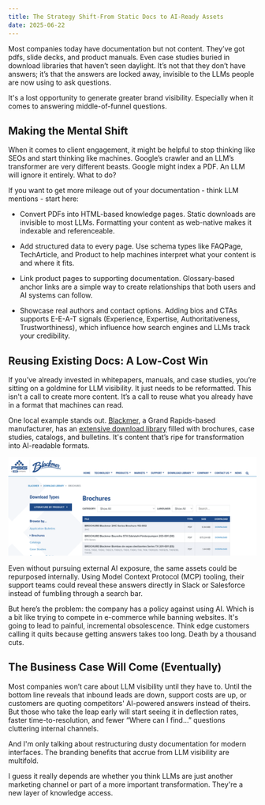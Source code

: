```yaml
---
title: The Strategy Shift-From Static Docs to AI-Ready Assets
date: 2025-06-22
---
```

Most companies today have documentation but not content. They’ve got pdfs, slide decks, and product manuals. Even case studies buried in download libraries that haven’t seen daylight. It’s not that they don’t have answers; it’s that the answers are locked away, invisible to the LLMs people are now using to ask questions.

It's a lost opportunity to generate greater brand visibility. Especially when it comes to answering middle-of-funnel questions.

## Making the Mental Shift
When it comes to client engagement, it might be helpful to stop thinking like SEOs and start thinking like machines. Google’s crawler and an LLM’s transformer are very different beasts. Google might index a PDF. An LLM will ignore it entirely. What to do?

<!--truncate-->

If you want to get more mileage out of your documentation - think LLM mentions - start here:

- Convert PDFs into HTML-based knowledge pages. Static downloads are invisible to most LLMs. Formatting your content as web-native makes it indexable and referenceable.

- Add structured data to every page. Use schema types like FAQPage, TechArticle, and Product to help machines interpret what your content is and where it fits.

- Link product pages to supporting documentation. Glossary-based anchor links are a simple way to create relationships that both users and AI systems can follow.

- Showcase real authors and contact options. Adding bios and CTAs supports E-E-A-T signals (Experience, Expertise, Authoritativeness, Trustworthiness), which influence how search engines and LLMs track your credibility.

## Reusing Existing Docs: A Low-Cost Win
If you’ve already invested in whitepapers, manuals, and case studies, you’re sitting on a goldmine for LLM visibility. It just needs to be reformatted. This isn't a call to create more content. It’s a call to reuse what you already have in a format that machines can read.

One local example stands out. <a href="https://www.psgdover.com/blackmer">Blackmer</a>, a Grand Rapids-based manufacturer, has an <a href="https://www.psgdover.com/blackmer/download-library/compressor-bulletins">extensive download library</a> filled with brochures, case studies, catalogs, and bulletins. It's content that’s ripe for transformation into AI-readable formats.

<img src="/img/psg-dover.png" alt="PSG Dover" width="800"/>

Even without pursuing external AI exposure, the same assets could be repurposed internally. Using Model Context Protocol (MCP) tooling, their support teams could reveal these answers directly in Slack or Salesforce instead of fumbling through a search bar.

But here’s the problem: the company has a policy against using AI. Which is a bit like trying to compete in e-commerce while banning websites. It's going to lead to painful, incremental obsolescence. Think edge customers calling it quits because getting answers takes too long. Death by a thousand cuts.

## The Business Case Will Come (Eventually)
Most companies won’t care about LLM visibility until they have to. Until the bottom line reveals that inbound leads are down, support costs are up, or customers are quoting competitors' AI-powered answers instead of theirs. But those who take the leap early will start seeing it in deflection rates, faster time-to-resolution, and fewer “Where can I find…” questions cluttering internal channels.

And I'm only talking about restructuring dusty documentation for modern interfaces. The branding benefits that accrue from LLM visibility are multifold.

I guess it really depends are whether you think LLMs are just another marketing channel or part of a more important transformation. They're a new layer of knowledge access.